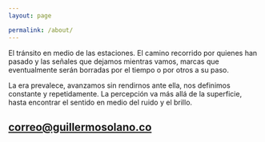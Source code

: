 ```yaml
---
layout: page

permalink: /about/
---
```


El tránsito en medio de las estaciones.
El camino recorrido por quienes han pasado y
las señales que dejamos mientras vamos,
marcas que eventualmente serán borradas
por el tiempo o por otros a su paso.

La era prevalece, avanzamos sin rendirnos ante ella, nos definimos constante y repetidamente. La percepción va más allá de la superficie,
hasta encontrar el sentido en medio del ruido y el brillo.

## [correo@guillermosolano.co](mailto:correo@guillermosolano.co)
